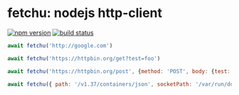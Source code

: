 # fetchu: nodejs http-client

[![npm version][npm-image]][npm-url]
[![build status][travis-image]][travis-url]

```js
await fetchu('http://google.com')

await fetchu('https://httpbin.org/get?test=foo')

await fetchu('https://httpbin.org/post', {method: 'POST', body: {test: 'foo'}})

await fetchu({ path: '/v1.37/containers/json', socketPath: '/var/run/docker.sock' })
```

[npm-image]: https://img.shields.io/npm/v/fetchu.svg?style=flat-square
[npm-url]: https://www.npmjs.com/package/fetchu
[travis-image]: https://img.shields.io/travis/caub/fetchu.svg?style=flat-square
[travis-url]: https://travis-ci.org/caub/fetchu
